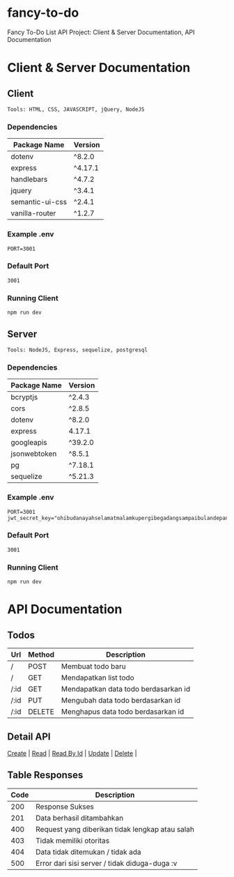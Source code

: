 # fancy-to-do
Fancy To-Do List API Project: Client & Server Documentation, API Documentation

# Client & Server Documentation

## Client

    Tools: HTML, CSS, JAVASCRIPT, jQuery, NodeJS

### Dependencies 
|   Package Name    |   Version     |
| ---------------   | ------------  |
|  dotenv           | ^8.2.0        |
|  express          | ^4.17.1       |
|  handlebars       | ^4.7.2        |
|  jquery           | ^3.4.1        |
|  semantic-ui-css  | ^2.4.1        |
|  vanilla-router   | ^1.2.7        |

### Example .env

    PORT=3001

### Default Port

    3001

### Running Client

    npm run dev


## Server

    Tools: NodeJS, Express, sequelize, postgresql

### Dependencies 
|   Package Name    |   Version     |
| ---------------   | ------------  |
|  bcryptjs         | ^2.4.3        |
|  cors             | ^2.8.5        |
|  dotenv           | ^8.2.0        |
|  express          | 4.17.1        |
|  googleapis       | ^39.2.0       |
|  jsonwebtoken     | ^8.5.1        |
|  pg               | ^7.18.1       |
|  sequelize        | ^5.21.3       |



### Example .env

    PORT=3001
    jwt_secret_key="ohibudanayahselamatmalamkupergibegadangsampaibulandepan"



### Default Port

    3001

### Running Client

    npm run dev


# API Documentation

## Todos

| Url   | Method    |   Description |
| -------------     | ------------- | ------------- |
| /     | POST      | Membuat todo baru
| /     | GET       | Mendapatkan list todo
| /:id  | GET       | Mendapatkan data todo berdasarkan id
| /:id  | PUT       | Mengubah data todo berdasarkan id
| /:id  | DELETE    | Menghapus data todo berdasarkan id

## Detail API

[Create](server/rest_api_documentations/todos/create.txt) |
[Read](server/rest_api_documentations/todos/read.txt) |
[Read By Id](server/rest_api_documentations/todos/readById.txt) |
[Update](server/rest_api_documentations/todos/update.txt) |
[Delete](server/rest_api_documentations/todos/delete.txt) |


## Table Responses

| Code   | Description    | 
| -------------     | ------------- |
| 200     | Response Sukses      | 
| 201     | Data berhasil ditambahkan      | 
| 400     | Request yang diberikan tidak lengkap atau salah      | 
| 403     | Tidak memiliki otoritas      | 
| 404     | Data tidak ditemukan / tidak ada      | 
| 500     | Error dari sisi server / tidak diduga-duga :v      | 



